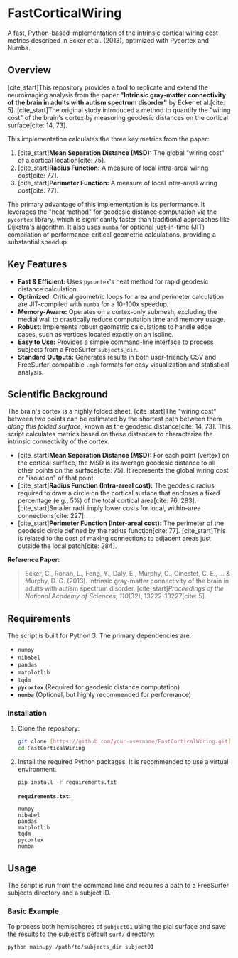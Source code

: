 # FastCorticalWiring

A fast, Python-based implementation of the intrinsic cortical wiring cost metrics described in Ecker et al. (2013), optimized with Pycortex and Numba.

## Overview

[cite_start]This repository provides a tool to replicate and extend the neuroimaging analysis from the paper **"Intrinsic gray-matter connectivity of the brain in adults with autism spectrum disorder"** by Ecker et al.[cite: 5]. [cite_start]The original study introduced a method to quantify the "wiring cost" of the brain's cortex by measuring geodesic distances on the cortical surface[cite: 14, 73].

This implementation calculates the three key metrics from the paper:
1.  [cite_start]**Mean Separation Distance (MSD):** The global "wiring cost" of a cortical location[cite: 75].
2.  [cite_start]**Radius Function:** A measure of local intra-areal wiring cost[cite: 77].
3.  [cite_start]**Perimeter Function:** A measure of local inter-areal wiring cost[cite: 77].

The primary advantage of this implementation is its performance. It leverages the "heat method" for geodesic distance computation via the `pycortex` library, which is significantly faster than traditional approaches like Dijkstra's algorithm. It also uses `numba` for optional just-in-time (JIT) compilation of performance-critical geometric calculations, providing a substantial speedup.

## Key Features

* **Fast & Efficient:** Uses `pycortex`'s heat method for rapid geodesic distance calculation.
* **Optimized:** Critical geometric loops for area and perimeter calculation are JIT-compiled with `numba` for a 10-100x speedup.
* **Memory-Aware:** Operates on a cortex-only submesh, excluding the medial wall to drastically reduce computation time and memory usage.
* **Robust:** Implements robust geometric calculations to handle edge cases, such as vertices located exactly on an isoline.
* **Easy to Use:** Provides a simple command-line interface to process subjects from a FreeSurfer `subjects_dir`.
* **Standard Outputs:** Generates results in both user-friendly CSV and FreeSurfer-compatible `.mgh` formats for easy visualization and statistical analysis.

## Scientific Background

The brain's cortex is a highly folded sheet. [cite_start]The "wiring cost" between two points can be estimated by the shortest path between them *along this folded surface*, known as the geodesic distance[cite: 14, 73]. This script calculates metrics based on these distances to characterize the intrinsic connectivity of the cortex.

* [cite_start]**Mean Separation Distance (MSD):** For each point (vertex) on the cortical surface, the MSD is its average geodesic distance to all other points on the surface[cite: 75]. It represents the global wiring cost or "isolation" of that point.
* [cite_start]**Radius Function (Intra-areal cost):** The geodesic radius required to draw a circle on the cortical surface that encloses a fixed percentage (e.g., 5%) of the total cortical area[cite: 76, 283]. [cite_start]Smaller radii imply lower costs for local, within-area connections[cite: 227].
* [cite_start]**Perimeter Function (Inter-areal cost):** The perimeter of the geodesic circle defined by the radius function[cite: 77]. [cite_start]This is related to the cost of making connections to adjacent areas just outside the local patch[cite: 284].

**Reference Paper:**
> Ecker, C., Ronan, L., Feng, Y., Daly, E., Murphy, C., Ginestet, C. E., ... & Murphy, D. G. (2013). Intrinsic gray-matter connectivity of the brain in adults with autism spectrum disorder. [cite_start]*Proceedings of the National Academy of Sciences*, *110*(32), 13222-13227[cite: 5].

## Requirements

The script is built for Python 3. The primary dependencies are:
* `numpy`
* `nibabel`
* `pandas`
* `matplotlib`
* `tqdm`
* **`pycortex`** (Required for geodesic distance computation)
* **`numba`** (Optional, but highly recommended for performance)

### Installation

1.  Clone the repository:
    ```bash
    git clone [https://github.com/your-username/FastCorticalWiring.git](https://github.com/your-username/FastCorticalWiring.git)
    cd FastCorticalWiring
    ```

2.  Install the required Python packages. It is recommended to use a virtual environment.
    ```bash
    pip install -r requirements.txt
    ```

    **`requirements.txt`:**
    ```
    numpy
    nibabel
    pandas
    matplotlib
    tqdm
    pycortex
    numba
    ```

## Usage

The script is run from the command line and requires a path to a FreeSurfer subjects directory and a subject ID.

### Basic Example

To process both hemispheres of `subject01` using the pial surface and save the results to the subject's default `surf/` directory:
```bash
python main.py /path/to/subjects_dir subject01
